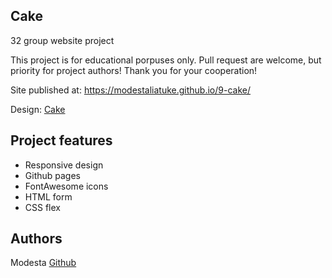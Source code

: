 ## Cake

32 group website project

This project is for educational porpuses only. Pull request are welcome, but priority for project authors! Thank you for your cooperation!

Site published at: https://modestaliatuke.github.io/9-cake/

Design: [Cake](https://cdn.discordapp.com/attachments/850245533838868480/850247442922340382/unknown.png)

## Project features

-   Responsive design
-   Github pages
-   FontAwesome icons
-   HTML form
-   CSS flex

## Authors

Modesta [Github](https://github.com/ModestaLiatuke)
